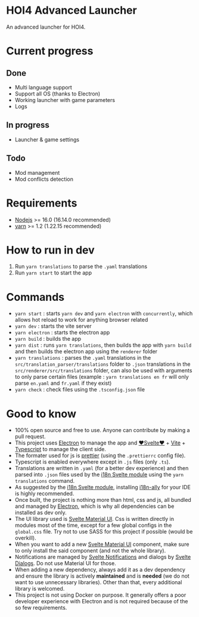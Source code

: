 # HOI4 Advanced Launcher
An advanced launcher for HOI4.

# Current progress
## Done
- Multi language support
- Support all OS (thanks to Electron)
- Working launcher with game parameters
- Logs

## In progress
- Launcher & game settings

## Todo
- Mod management
- Mod conflicts detection

# Requirements
- [Nodejs](https://nodejs.org/en/) >= 16.0 (16.14.0 recommended)
- [yarn](https://yarnpkg.com) >= 1.2 (1.22.15 recommended)

# How to run in dev
1. Run `yarn translations` to parse the `.yaml` translations
2. Run `yarn start` to start the app

# Commands
- `yarn start` : starts `yarn dev` and `yarn electron` with `concurrently`, which allows hot reload to work for anything browser related
- `yarn dev` : starts the vite server
- `yarn electron` : starts the electron app
- `yarn build` : builds the app
- `yarn dist` : runs `yarn translations`, then builds the app with `yarn build` and then builds the electron app using the `renderer` folder
- `yarn translations` : parses the `.yaml` translations in the `src/translation_parser/translations` folder to `.json` translations in the `src/renderer/src/translations` folder, can also be used with arguments to only parse certain files (example : `yarn translations en fr` will only parse `en.yaml` and `fr.yaml` if they exist)
- `yarn check` : check files using the `.tsconfig.json` file

# Good to know
- 100% open source and free to use. Anyone can contribute by making a pull request.
- This project uses [Electron](https://www.electronjs.org) to manage the app and [❤️Svelte❤️](https://svelte.dev) + [Vite](https://vitejs.dev) + [Typescript](https://www.typescriptlang.org) to manage the client side.
- The formater used for js is [prettier](https://marketplace.visualstudio.com/items?itemName=esbenp.prettier-vscode) (using the `.prettierrc` config file).
- Typescript is enabled everywhere except in `.js` files (only `.ts`).
- Translations are written in `.yaml` (for a better dev experience) and then parsed into `.json` files used by the [i18n Svelte module](https://github.com/kaisermann/svelte-i18n) using the `yarn translations` command.
- As suggested by the [i18n Svelte module](https://github.com/kaisermann/svelte-i18n), installing [i18n-ally](https://github.com/lokalise/i18n-ally) for your IDE is highly recommended.
- Once built, the project is nothing more than html, css and js, all bundled and managed by [Electron](https://www.electronjs.org), which is why all dependencies can be installed as dev only.
- The UI library used is [Svelte Material UI](https://sveltematerialui.com). Css is written directly in modules most of the time, except for a few global configs in the `global.css` file. Try not to use SASS for this project if possible (would be overkill).
- When you want to add a new [Svelte Material UI](https://sveltematerialui.com) component, make sure to only install the said component (and not the whole library).
- Notifications are managed by [Svelte Notifications](https://github.com/keenethics/svelte-notifications) and dialogs by [Svelte Dialogs](https://github.com/bibizio/svelte-dialogs). Do not use Material UI for those.
- When adding a new dependency, always add it as a dev dependency and ensure the library is actively **maintained** and is **needed** (we do not want to use unnecessary libraries). Other than that, every additional library is welcomed.
- This project is not using Docker on purpose. It generally offers a poor developer experience with Electron and is not required because of the so few requirements.
